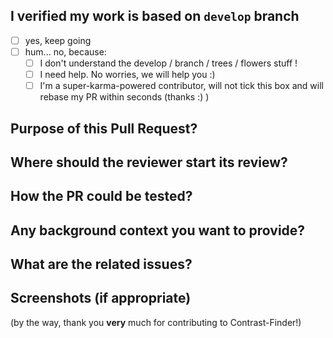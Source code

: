## I verified my work is based on `develop` branch

* [ ] yes, keep going
* [ ] hum... no, because:
    * [ ] I don't understand the develop / branch / trees / flowers stuff !
    * [ ] I need help. No worries, we will help you :)
    * [ ] I'm a super-karma-powered contributor, will not tick this box and will rebase my PR within seconds (thanks :) )

## Purpose of this Pull Request?


## Where should the reviewer start its review?


## How the PR could be tested?


## Any background context you want to provide?


## What are the related issues?


## Screenshots (if appropriate)


(by the way, thank you **very** much for contributing to Contrast-Finder!)